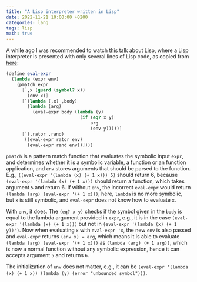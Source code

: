 ```yaml
---
title: "A Lisp interpreter written in Lisp"
date: 2022-11-21 10:00:00 +0200
categories: lang
tags: lisp
math: true
---
```



A while ago I was recommended to watch [this talk](https://www.youtube.com/watch?v=OyfBQmvr2Hc&t=4157s) about Lisp, where a Lisp interpreter is presented with only several lines of Lisp code, as copied from [here](https://gist.github.com/lazywithclass/6af94f652cd59796e9592a5ea5772d17):

```scheme
(define eval-expr
  (lambda (expr env)
    (pmatch expr
      [`,x (guard (symbol? x))
        (env x)]
      [`(lambda (,x) ,body)
        (lambda (arg)
          (eval-expr body (lambda (y)
                            (if (eq? x y)
                                arg
                                (env y)))))]
      [`(,rator ,rand)
       ((eval-expr rator env)
        (eval-expr rand env))])))
```

`pmatch` is a pattern match function that evaluates the symbolic input `expr`, and determines whether it is a symbolic variable, a function or an function application, and `env` stores arguments that should be parsed to the function.
E.g., `((eval-expr '(lambda (x) (+ 1 x))) 5)` should return 6, because `(eval-expr '(lambda (x) (+ 1 x)))` should return a function, which takes argument `5` and return 6.
If without `env`, the incorrect `eval-expr` would return `(lambda (arg) (eval-expr '(+ 1 x)))`, here, `lambda` is no more symbolic, but `x` is still symbolic, and `eval-expr` does not know how to evaluate `x`.

With `env`, it does.
The `(eq? x y)` checks if the symbol given in the `body` is equal to the lambda argument provided in `expr`, e.g., it is in the case `(eval-expr '(lambda (x) (+ 1 x)))` but not in `(eval-expr '(lambda (x) (+ 1 y))')`.
Now when evaluating `x` with `eval-expr 'x`, the new `env` is also passed and `eval-expr` returns `(env x) = arg`, which means it is able to evaluate `(lambda (arg) (eval-expr '(+ 1 x)))` as `(lambda (arg) (+ 1 arg))`, which is now a normal function without any symbolic expression, hence it can accepts argument `5` and returns `6`.

The initialization of `env` does not matter, e.g., it can be `(eval-expr '(lambda (x) (+ 1 x)) (lambda (y) (error "unbounded symbol")))`.

